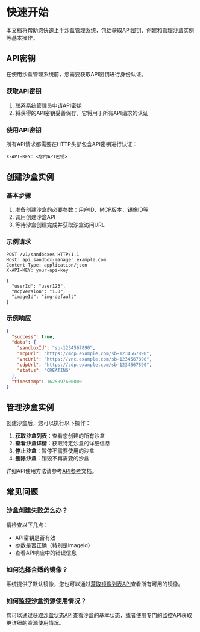 # 快速开始

本文档将帮助您快速上手沙盒管理系统，包括获取API密钥、创建和管理沙盒实例等基本操作。

## API密钥

在使用沙盒管理系统前，您需要获取API密钥进行身份认证。

### 获取API密钥

1. 联系系统管理员申请API密钥
2. 将获得的API密钥妥善保存，它将用于所有API请求的认证

### 使用API密钥

所有API请求都需要在HTTP头部包含API密钥进行认证：

```
X-API-KEY: <您的API密钥>
```

## 创建沙盒实例

### 基本步骤

1. 准备创建沙盒的必要参数：用户ID、MCP版本、镜像ID等
2. 调用创建沙盒API
3. 等待沙盒创建完成并获取沙盒访问URL

### 示例请求

```http
POST /v1/sandboxes HTTP/1.1
Host: api.sandbox-manager.example.com
Content-Type: application/json
X-API-KEY: your-api-key

{
  "userId": "user123",
  "mcpVersion": "1.0",
  "imageId": "img-default"
}
```

### 示例响应

```json
{
  "success": true,
  "data": {
    "sandboxId": "sb-1234567890",
    "mcpUrl": "https://mcp.example.com/sb-1234567890",
    "vncUrl": "https://vnc.example.com/sb-1234567890",
    "cdpUrl": "https://cdp.example.com/sb-1234567890",
    "status": "CREATING"
  },
  "timestamp": 1625097600000
}
```

## 管理沙盒实例

创建沙盒后，您可以执行以下操作：

1. **获取沙盒列表**：查看您创建的所有沙盒
2. **查看沙盒详情**：获取特定沙盒的详细信息
3. **停止沙盒**：暂停不需要使用的沙盒
4. **删除沙盒**：销毁不再需要的沙盒

详细API使用方法请参考[API参考](api-reference.md)文档。

## 常见问题

### 沙盒创建失败怎么办？

请检查以下几点：
- API密钥是否有效
- 参数是否正确（特别是imageId）
- 查看API响应中的错误信息

### 如何选择合适的镜像？

系统提供了默认镜像，您也可以通过[获取镜像列表API](api-reference.md#get-images)查看所有可用的镜像。

### 如何监控沙盒资源使用情况？

您可以通过[获取沙盒状态API](api-reference.md#get-sandbox-status)查看沙盒的基本状态，或者使用专门的监控API获取更详细的资源使用情况。 